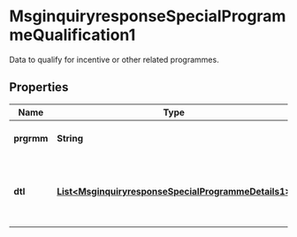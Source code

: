 

# MsginquiryresponseSpecialProgrammeQualification1

Data to qualify for incentive or other related programmes.
## Properties

Name | Type | Description | Notes
------------ | ------------- | ------------- | -------------
**prgrmm** | **String** | Name of special programme. |  [optional]
**dtl** | [**List&lt;MsginquiryresponseSpecialProgrammeDetails1&gt;**](MsginquiryresponseSpecialProgrammeDetails1.md) | Name and value associated with a special programme. |  [optional]



